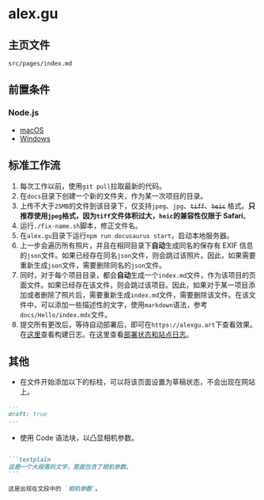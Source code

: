 # alex.gu

## 主页文件

`src/pages/index.md`

## 前置条件

### Node.js
- [macOS](https://nodejs.org/dist/v22.19.0/node-v22.19.0.pkg)
- [Windows](https://nodejs.org/dist/v22.19.0/node-v22.19.0-x64.msi)

## 标准工作流

1. 每次工作以前，使用`git pull`拉取最新的代码。
2. 在`docs`目录下创建一个新的文件夹，作为某一次项目的目录。
3. 上传不大于`25MB`的文件到该目录下，仅支持`jpeg`、`jpg`、~~`tiff`~~、~~`heic`~~ 格式。**只推荐使用`jpeg`格式，因为`tiff`文件体积过大，`heic`的兼容性仅限于 Safari**。
4. 运行`./fix-name.sh`脚本，修正文件名。
5. 在`alex.gu`目录下运行`npm run docusaurus start`，启动本地服务器。
6. 上一步会遍历所有照片，并且在相同目录下**自动**生成同名的保存有 EXIF 信息的`json`文件。如果已经存在同名`json`文件，则会跳过该照片。因此，如果需要重新生成`json`文件，需要删除同名的`json`文件。
7. 同时，对于每个项目目录，都会**自动**生成一个`index.md`文件，作为该项目的页面文件。如果已经存在该文件，则会跳过该项目。因此，如果对于某一项目添加或者删除了照片后，需要重新生成`index.md`文件，需要删除该文件。在该文件中，可以添加一些描述性的文字，使用`markdown`语法，参考`docs/Hello/index.mdx`文件。
8. 提交所有更改后，等待自动部署后，即可在`https://alexgu.art`下查看效果。在[这里](https://github.com/carolyn-sun/alexgu.art/commits/main/)查看构建日志。在这里查看[部署状态和站点日志](https://dash.cloudflare.com/1805cb9294c475500bf37b8428d32fc5/pages/view/alexgu-art/)。

## 其他

- 在文件开始添加以下的标柱，可以将该页面设置为草稿状态，不会出现在网站上。

```markdown
---
draft: true
---
```

- 使用 Code 语法块，以凸显相机参数。

``````markdown

```textplain
这是一个大段落的文字，里面包含了相机参数。
```

这是出现在文段中的 `相机参数`。
``````
